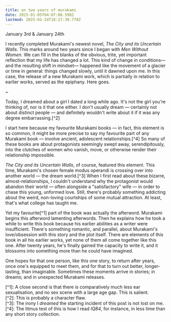 ```yaml
---
title: on two years of murakami
date: 2025-01-05T04:07:08.598Z
lastmod: 2025-01-24T18:27:30.778Z
---
```

January 3rd & January 24th

I recently completed Murakami's newest novel, *The City and its Uncertain Walls*. This marks around two years since I began with *Men Without Women*. We can fill in the blanks of the obvious, trite, yet important reflection that my life has changed a lot. This kind of change in conditions—and the resulting shift in mindset— happened like the movement of a glacier or time in general: things changed slowly, until it dawned upon me. In this case, the release of a new Murakami work, which is partially in relation to earlier works, served as the epiphany. Here goes.

\~

Today, I dreamed about a girl I dated a long while ago. It's not the girl you're thinking of, nor is it that one either. I don't usually dream — certainly not about distinct people — and definitely wouldn't write about it if it was any degree embarrassing.\[^2]

I start here because my favourite Murakami books — in fact, this element is so common, it might be more precise to say my favourite part of any Murakami book — involve ancient, adolescent relationships.\[^4] So many of these books are about protagonists seemingly swept away, serendipitously, into the clutches of women who vanish, move, or otherwise render their relationship impossible.

*The City and its Uncertain Walls*, of course, featured this element. This time, Murakami's chosen female modus operandi is crossing over into another world — the dream world.\[^3] When I first read about these bizarre, almost-relationships, I couldn't understand why the protagonist would abandon their world — often alongside a "satisfactory" wife — in order to chase this young, unformed love. Still, there's probably something addicting about the weird, non-loving courtships of some mutual attraction. At least, that's what college has taught me.

Yet my favourite\[^1] part of the book was actually the afterword. Murakami begins this afterword lamenting afterwords. Then he explains how he took a while to write this book because his earlier abilities as a writer were insufficient. There's something romantic, and parallel, about Murakami's love/obsession with this story and the plot itself. There are elements of this book in all his earlier works, yet none of them all come together like this one. After twenty years, he's finally gained the capacity to write it, and it blossoms into something more than he could have imagined.

One hopes for that one person, like this one story, to return after years, once one's equipped to meet them, and for that to turn out better, longer-lasting, than imaginable. Sometimes these moments arrive in stories; in dreams; and in unexpected Murakami releases.

\[^1]: A close second is that there is comparatively much less ear sexualisation, and no sex scene with a large age gap. This is salient.\
\[^2]: This is probably a character flaw.\
\[^3]: The irony I *dreamed* the starting incident of this post is not lost on me.\
\[^4]: The litmus test of this is how I read *IQ84*, for instance, in less time than any short story collection.
